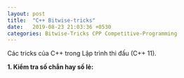 ```yaml
---
layout: post
title:  "C++ Bitwise-tricks"
date:   2019-08-23 21:03:36 +0530
categories: Bitwise-Tricks CPP Competitive-Programming
---
```


Các tricks của C++ trong Lập trình thi đấu (C++ 11).

**1. Kiểm tra số chẳn hay số lẻ:**


